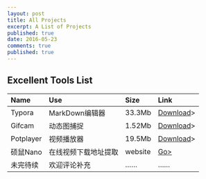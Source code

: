 ```yaml
---
layout: post
title: All Projects
excerpt: A List of Projects
published: true
date: 2016-05-23
comments: true
published: true
---
```


## **Excellent Tools List**

| Name      | Use         | Size    | Link                                     |
| :-------- | :---------- | :------ | :--------------------------------------- |
| Typora    | MarkDown编辑器 | 33.3Mb  | [Download](http://img.vinechen.com/typora-setup.exe)> |
| Gifcam    | 动态图捕捉       | 1.52Mb  | [Download](http://img.vinechen.com/GifCam.exe)> |
| Potplayer | 视频播放器       | 19.5Mb  | [Download](http://potplayer.daum.net/?lang=zh_CN)> |
| 硕鼠Nano    | 在线视频下载地址提取  | website | [Go>](http://www.flvcd.com/)             |
| 未完待续      | 欢迎评论补充      | ……      | ……                                       |

